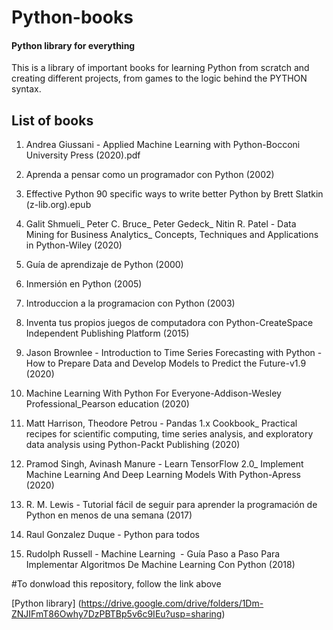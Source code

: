 # Python-books
#### Python library for everything 


This is a library of important books for learning Python from scratch and creating different projects, 
from games to the logic behind the PYTHON syntax.

## List of books

1. Andrea Giussani - Applied Machine Learning with Python-Bocconi University Press (2020).pdf

2. Aprenda a pensar como un programador con Python (2002)

3. Effective Python  90 specific ways to write better Python by Brett Slatkin (z-lib.org).epub

4. Galit Shmueli_ Peter C. Bruce_ Peter Gedeck_ Nitin R. Patel - Data Mining for Business Analytics_ Concepts, Techniques and Applications in Python-Wiley (2020)

5. Guía de aprendizaje de Python (2000)

6. Inmersión en Python (2005)

7. Introduccion a la programacion con Python (2003)

8. Inventa tus propios juegos de computadora con Python-CreateSpace Independent Publishing Platform (2015)

9. Jason Brownlee - Introduction to Time Series Forecasting with Python - How to Prepare Data and Develop Models to Predict the Future-v1.9 (2020)

10. Machine Learning With Python For Everyone-Addison-Wesley Professional_Pearson education (2020)

11. Matt Harrison, Theodore Petrou - Pandas 1.x Cookbook_ Practical recipes for scientific computing, time series analysis, and exploratory data analysis using Python-Packt Publishing (2020)

12. Pramod Singh, Avinash Manure - Learn TensorFlow 2.0_ Implement Machine Learning And Deep Learning Models With Python-Apress (2020)

13. R. M. Lewis - Tutorial fácil de seguir para aprender la programación de Python en menos de una semana (2017)

14. Raul Gonzalez Duque - Python para todos

15. Rudolph Russell - Machine Learning  - Guía Paso a Paso Para Implementar Algoritmos De Machine Learning Con Python (2018)



#To donwload this repository, follow the link above

[Python library] (https://drive.google.com/drive/folders/1Dm-ZNJIFmT86Owhy7DzPBTBp5v6c9IEu?usp=sharing)

